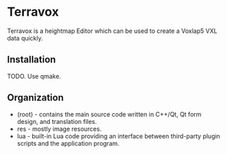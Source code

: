 Terravox
========

Terravox is a heightmap Editor which can be used to create a Voxlap5 VXL data quickly.

Installation
------------

TODO. Use qmake.

Organization
------------

* (root) - contains the main source code written in C++/Qt, Qt form design, and 
           translation files.
* res - mostly image resources.
* lua - built-in Lua code providing an interface between third-party plugin 
        scripts and the application program.
